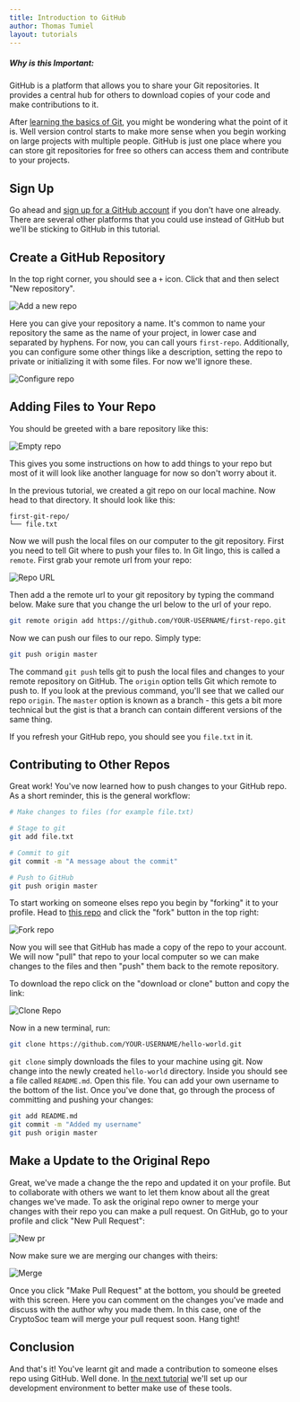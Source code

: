 ```yaml
---
title: Introduction to GitHub
author: Thomas Tumiel
layout: tutorials
---
```


<div class="alert alert-block alert-info">
<h5>Why is this Important:</h5>
GitHub is a platform that allows you to share your Git repositories. It provides a central hub for others to
download copies of your code and make contributions to it.
</div>

 After [learning the basics of Git](), you might be wondering what the point of it is. Well version control starts to make more sense when you begin working on large projects with multiple people. GitHub is just one place where you can store git repositories for free so others can access them and contribute to your projects.

## Sign Up

Go ahead and [sign up for a GitHub account](https://github.com/) if you don't have one already. There are several other platforms that you could use instead of GitHub but we'll be sticking to GitHub in this tutorial.

## Create a GitHub Repository

In the top right corner, you should see a `+` icon. Click that and then select "New repository".

![Add a new repo]()

Here you can give your repository a name. It's common to name your repository the same as the name of your project, in lower case and separated by hyphens. For now, you can call yours `first-repo`. Additionally, you can configure some other things like a description, setting the repo to private or initializing it with some files. For now we'll ignore these.

![Configure repo]()

## Adding Files to Your Repo

You should be greeted with a bare repository like this:

![Empty repo]()

This gives you some instructions on how to add things to your repo but most of it will look like another language for now so don't worry about it.

In the previous tutorial, we created a git repo on our local machine. Now head to that directory. It should look like this:

```
first-git-repo/
└── file.txt
```

Now we will push the local files on our computer to the git repository. First you need to tell Git where to push your files to. In Git lingo, this is called a `remote`. First grab your remote url from your repo:

![Repo URL]()

Then add a the remote url to your git repository by typing the command below. Make sure that you change the url below to the url of your repo.

```bash
git remote origin add https://github.com/YOUR-USERNAME/first-repo.git
```

Now we can push our files to our repo. Simply type:

```bash
git push origin master
```

The command `git push` tells git to push the local files and changes to your remote repository on GitHub. The `origin` option tells Git which remote to push to. If you look at the previous command, you'll see that we called our repo `origin`. The `master` option is known as a branch - this gets a bit more technical but the gist is that a branch can contain different versions of the same thing.

If you refresh your GitHub repo, you should see you `file.txt` in it.

## Contributing to Other Repos

Great work! You've now learned how to push changes to your GitHub repo. As a short reminder, this is the general workflow:

```bash
# Make changes to files (for example file.txt)

# Stage to git
git add file.txt

# Commit to git
git commit -m "A message about the commit"

# Push to GitHub
git push origin master
```

To start working on someone elses repo you begin by "forking" it to your profile. Head to [this repo](https://github.com/CryptoSoc/hello-world) and click the "fork" button in the top right:

![Fork repo]()

Now you will see that GitHub has made a copy of the repo to your account. We will now "pull" that repo to your local computer so we can make changes to the files and then "push" them back to the remote repository.

To download the repo click on the "download or clone" button and copy the link:

![Clone Repo]()

Now in a new terminal, run:

```bash
git clone https://github.com/YOUR-USERNAME/hello-world.git
```

`git clone` simply downloads the files to your machine using git. Now change into the newly created `hello-world` directory. Inside you should see a file called `README.md`. Open this file. You can add your own username to the bottom of the list. Once you've done that, go through the process of committing and pushing your changes:

```bash
git add README.md
git commit -m "Added my username"
git push origin master
```

## Make a Update to the Original Repo

Great, we've made a change the the repo and updated it on your profile. But to collaborate with others we want to let them know about all the great changes we've made. To ask the original repo owner to merge your changes with their repo you can make a pull request. On GitHub, go to your profile and click "New Pull Request":

![New pr]()

Now make sure we are merging our changes with theirs:

![Merge]()

Once you click "Make Pull Request" at the bottom, you should be greeted with this screen. Here you can comment on the changes you've made and discuss with the author why you made them. In this case, one of the CryptoSoc team will merge your pull request soon. Hang tight!

## Conclusion

And that's it! You've learnt git and made a contribution to someone elses repo using GitHub. Well done. In [the next tutorial]() we'll set up our development environment to better make use of these tools.

